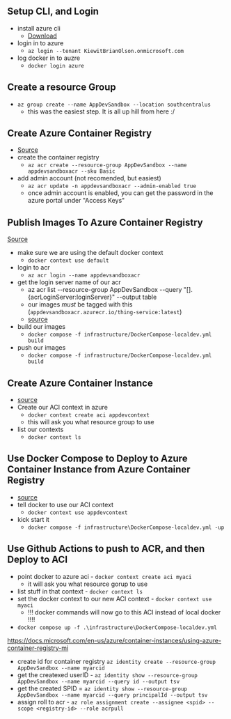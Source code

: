 ## Setup CLI, and Login
- install azure cli 
    - [Download](https://docs.microsoft.com/en-us/cli/azure/install-azure-cli-windows?tabs=azure-cli)
- login in to azure 
    - `az login --tenant KiewitBrianOlson.onmicrosoft.com`
- log docker in to auzre
    - `docker login azure`

## Create a resource Group
- `az group create --name AppDevSandbox --location southcentralus`
    - this was the easiest step.  It is all up hill from here :/

## Create Azure Container Registry
- [Source](https://docs.microsoft.com/en-us/azure/container-registry/container-registry-get-started-azure-cli)
- create the container registry
    - `az acr create --resource-group AppDevSandbox --name appdevsandboxacr --sku Basic`
- add admin account (not recomended, but easiest)
    - `az acr update -n appdevsandboxacr --admin-enabled true`
    - once admin account is enabled, you can get the password in the azure portal under "Access Keys"

## Publish Images To Azure Container Registry
[Source](https://docs.microsoft.com/en-us/azure/container-instances/tutorial-docker-compose)
- make sure we are using the default docker context
    - `docker context use default`
- login to acr
    - `az acr login --name appdevsandboxacr`
- get the login server name of our acr
    - az acr list --resource-group AppDevSandbox --query "[].{acrLoginServer:loginServer}" --output table
    - our images *must* be tagged with this (`appdevsandboxacr.azurecr.io/thing-service:latest`)
    - [source](https://koukia.ca/push-docker-images-to-azure-container-registry-ed21facefd0c)
- build our images
    - `docker compose -f infrastructure/DockerCompose-localdev.yml build`
- push our images
    - `docker compose -f infrastructure/DockerCompose-localdev.yml build`

## Create Azure Container Instance
- [source](https://docs.microsoft.com/en-us/azure/container-instances/tutorial-docker-compose)
- Create our ACI context in azure 
    - `docker context create aci appdevcontext`
    - this will ask you what resource group to use
- list our contexts 
    - `docker context ls`

## Use Docker Compose to Deploy to Azure Container Instance from Azure Container Registry
- [source](https://docs.microsoft.com/en-us/azure/container-instances/tutorial-docker-compose)
- tell docker to use our ACI context
    - `docker context use appdevcontext`
- kick start it 
    - `docker compose -f infrastructure\DockerCompose-localdev.yml -up`

## Use Github Actions to push to ACR, and then Deploy to ACI






- point docker to azure aci - `docker context create aci myaci`
    - it will ask you what resource gorup to use
- list stuff in that context - `docker context ls`
- set the docker context to our new ACI context - `docker context use myaci`
    - !!! docker commands will now go to this ACI instead of local docker !!!!
- `docker compose up -f .\infrastructure\DockerCompose-localdev.yml`

https://docs.microsoft.com/en-us/azure/container-instances/using-azure-container-registry-mi

- create id for container registry `az identity create --resource-group AppDevSandbox --name myarcid`
- get the createxed userID - `az identity show --resource-group AppDevSandbox --name myarcid --query id --output tsv`
- get the created SPID = `az identity show --resource-group AppDevSandbox --name myarcid --query principalId --output tsv`
- assign roll to acr - `az role assignment create --assignee <spid> --scope <registry-id> --role acrpull`



